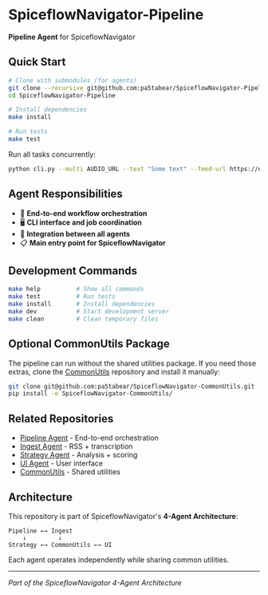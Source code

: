 # SpiceflowNavigator-Pipeline

**Pipeline Agent** for SpiceflowNavigator

## Quick Start

```bash
# Clone with submodules (for agents)
git clone --recursive git@github.com:pa5tabear/SpiceflowNavigator-Pipeline.git
cd SpiceflowNavigator-Pipeline

# Install dependencies
make install

# Run tests
make test
```

Run all tasks concurrently:

```bash
python cli.py --multi AUDIO_URL --text "Some text" --feed-url https://example.com/feed
```

## Agent Responsibilities

- 🎯 **End-to-end workflow orchestration**
- 🖥️ **CLI interface and job coordination**
- 🔗 **Integration between all agents**
- 📋 **Main entry point for SpiceflowNavigator**

## Development Commands

```bash
make help          # Show all commands
make test          # Run tests
make install       # Install dependencies  
make dev           # Start development server
make clean         # Clean temporary files
```


## Optional CommonUtils Package

The pipeline can run without the shared utilities package. If you need those
extras, clone the [CommonUtils](git@github.com:pa5tabear/SpiceflowNavigator-CommonUtils) repository
and install it manually:

```bash
git clone git@github.com:pa5tabear/SpiceflowNavigator-CommonUtils.git
pip install -e SpiceflowNavigator-CommonUtils/
```

## Related Repositories

- [Pipeline Agent](git@github.com:pa5tabear/SpiceflowNavigator-Pipeline) - End-to-end orchestration
- [Ingest Agent](git@github.com:pa5tabear/SpiceflowNavigator-Ingest) - RSS + transcription
- [Strategy Agent](git@github.com:pa5tabear/SpiceflowNavigator-Strategy) - Analysis + scoring
- [UI Agent](git@github.com:pa5tabear/SpiceflowNavigator-UI) - User interface
- [CommonUtils](git@github.com:pa5tabear/SpiceflowNavigator-CommonUtils) - Shared utilities

## Architecture

This repository is part of SpiceflowNavigator's **4-Agent Architecture**:

```
Pipeline ←→ Ingest
    ↓         ↓
Strategy ←→ CommonUtils ←→ UI
```

Each agent operates independently while sharing common utilities.

---
*Part of the SpiceflowNavigator 4-Agent Architecture*
